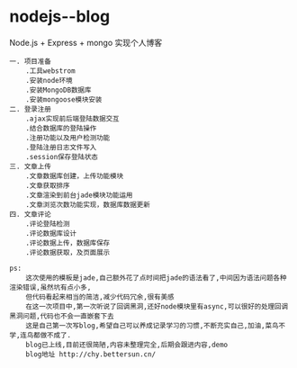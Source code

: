# nodejs--blog
Node.js + Express + mongo 实现个人博客

	一. 项目准备
 		.工具webstrom			
 		.安装node环境
 		.安装MongoDB数据库
 		.安装mongoose模块安装
	二. 登录注册
 		.ajax实现前后端登陆数据交互
 		.结合数据库的登陆操作
 		.注册功能以及用户检测功能
 		.登陆注册日志文件写入
 		.session保存登陆状态
	三. 文章上传
 		.文章数据库创建，上传功能模块
 		.文章获取排序
 		.文章渲染到前台jade模块功能运用
 		.文章浏览次数功能实现，数据库数据更新
	四. 文章评论
 		.评论登陆检测
 		.评论数据库设计
 		.评论数据上传，数据库保存
 		.评论数据获取，及页面展示

	ps:
		这次使用的模板是jade,自己额外花了点时间把jade的语法看了,中间因为语法问题各种渲染错误,虽然坑有点小多,
		但代码看起来相当的简洁,减少代码冗余,很有美感
		在这一次项目中,第一次听说了回调黑洞,还好node模块里有async,可以很好的处理回调黑洞问题,代码也不会一直嵌套下去
		这是自己第一次写blog,希望自己可以养成记录学习的习惯,不断充实自己,加油,菜鸟不学,连鸟都做不成了.
		blog已上线,目前还很简陋,内容未整理完全,后期会跟进内容,demo
		blog地址 http://chy.bettersun.cn/
	
